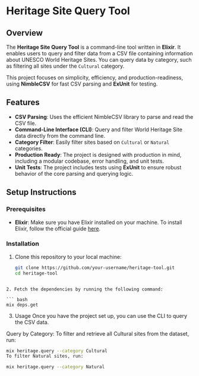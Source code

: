 # Heritage Site Query Tool

## Overview

The **Heritage Site Query Tool** is a command-line tool written in **Elixir**. It enables users to query and filter data from a CSV file containing information about UNESCO World Heritage Sites. You can query data by category, such as filtering all sites under the `Cultural` category.

This project focuses on simplicity, efficiency, and production-readiness, using **NimbleCSV** for fast CSV parsing and **ExUnit** for testing.

## Features

- **CSV Parsing**: Uses the efficient NimbleCSV library to parse and read the CSV file.
- **Command-Line Interface (CLI)**: Query and filter World Heritage Site data directly from the command line.
- **Category Filter**: Easily filter sites based on `Cultural` or `Natural` categories.
- **Production Ready**: The project is designed with production in mind, including a modular codebase, error handling, and unit tests.
- **Unit Tests**: The project includes tests using **ExUnit** to ensure robust behavior of the core parsing and querying logic.

## Setup Instructions

### Prerequisites

- **Elixir**: Make sure you have Elixir installed on your machine. To install Elixir, follow the official guide [here](https://elixir-lang.org/install.html).

### Installation

1. Clone this repository to your local machine:

   ```bash
   git clone https://github.com/your-username/heritage-tool.git
   cd heritage-tool
  ```

2. Fetch the dependencies by running the following command:

  ``` bash
  mix deps.get
  ```

3. Usage
Once you have the project set up, you can use the CLI to query the CSV data.

Query by Category: To filter and retrieve all Cultural sites from the dataset, run:

  ``` bash
  mix heritage.query --category Cultural
  To filter Natural sites, run:
  ```

  ``` bash
  mix heritage.query --category Natural
  ```